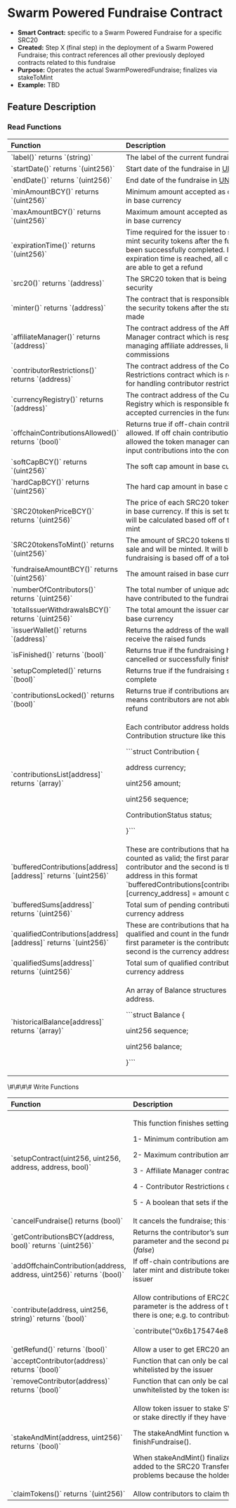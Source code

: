 # Swarm Powered Fundraise Contract

* **Smart Contract:** specific to a Swarm Powered Fundraise for a specific SRC20
* **Created:**  Step X \(final step\) in the deployment of a Swarm Powered Fundraise; this contract references all other previously deployed contracts related to this fundraise 
* **Purpose:** Operates the actual SwarmPoweredFundraise; finalizes via stakeToMint
* **Example:**  TBD

## Feature Description

### Read Functions

<table>
  <thead>
    <tr>
      <th style="text-align:left">Function</th>
      <th style="text-align:left">Description</th>
    </tr>
  </thead>
  <tbody>
    <tr>
      <td style="text-align:left">`label()` returns `(string)`</td>
      <td style="text-align:left">The label of the current fundraise</td>
    </tr>
    <tr>
      <td style="text-align:left">`startDate()` returns `(uint256)`</td>
      <td style="text-align:left">Start date of the fundraise in <a href="https://www.unixtimestamp.com/index.php">UNIX time</a>
      </td>
    </tr>
    <tr>
      <td style="text-align:left">`endDate()` returns `(uint256)`</td>
      <td style="text-align:left">End date of the fundraise in <a href="https://www.unixtimestamp.com/index.php">UNIX time</a>
      </td>
    </tr>
    <tr>
      <td style="text-align:left">`minAmountBCY()` returns `(uint256)`</td>
      <td style="text-align:left">Minimum amount accepted as contribution in base currency</td>
    </tr>
    <tr>
      <td style="text-align:left">`maxAmountBCY()` returns `(uint256)`</td>
      <td style="text-align:left">Maximum amount accepted as contribution in base currency</td>
    </tr>
    <tr>
      <td style="text-align:left">`expirationTime()` returns `(uint256)`</td>
      <td style="text-align:left">Time required for the issuer to stake and mint security tokens after the
        fundraise has been successfully completed. If the expiration time is reached,
        all contributors are able to get a refund</td>
    </tr>
    <tr>
      <td style="text-align:left">`src20()` returns `(address)`</td>
      <td style="text-align:left">The SRC20 token that is being offered as a security</td>
    </tr>
    <tr>
      <td style="text-align:left">`minter()` returns `(address)`</td>
      <td style="text-align:left">The contract that is responsible for minting the security tokens after
        the stake has been made</td>
    </tr>
    <tr>
      <td style="text-align:left">`affiliateManager()` returns `(address)`</td>
      <td style="text-align:left">The contract address of the Affiliate Manager contract which is responsible
        for managing affiliate addresses, links and commissions</td>
    </tr>
    <tr>
      <td style="text-align:left">`contributorRestrictions()` returns `(address)`</td>
      <td style="text-align:left">The contract address of the Contributor Restrictions contract which is
        responsible for handling contributor restrictions</td>
    </tr>
    <tr>
      <td style="text-align:left">`currencyRegistry()` returns `(address)`</td>
      <td style="text-align:left">The contract address of the Currency Registry which is responsible for
        managing accepted currencies in the fundraise</td>
    </tr>
    <tr>
      <td style="text-align:left">`offchainContributionsAllowed()` returns `(bool)`</td>
      <td style="text-align:left">Returns true if off-chain contributions are allowed. If off chain contributions
        are allowed the token manager can manually input contributions into the
        contract</td>
    </tr>
    <tr>
      <td style="text-align:left">`softCapBCY()` returns `(uint256)`</td>
      <td style="text-align:left">The soft cap amount in base currency</td>
    </tr>
    <tr>
      <td style="text-align:left">`hardCapBCY()` returns `(uint256)`</td>
      <td style="text-align:left">The hard cap amount in base currency</td>
    </tr>
    <tr>
      <td style="text-align:left">`SRC20tokenPriceBCY()` returns `(uint256)`</td>
      <td style="text-align:left">The price of each SRC20 token being sold in base currency. If this is
        set to 0 the value will be calculated based off of tokens to mint</td>
    </tr>
    <tr>
      <td style="text-align:left">`SRC20tokensToMint()` returns `(uint256)`</td>
      <td style="text-align:left">The amount of SRC20 tokens that are for sale and will be minted. It will
        be 0 if the fundraising is based off of a token price</td>
    </tr>
    <tr>
      <td style="text-align:left">`fundraiseAmountBCY()` returns `(uint256)`</td>
      <td style="text-align:left">The amount raised in base currency</td>
    </tr>
    <tr>
      <td style="text-align:left">`numberOfContributors()` returns `(uint256)`</td>
      <td style="text-align:left">The total number of unique addresses that have contributed to the fundraise</td>
    </tr>
    <tr>
      <td style="text-align:left">`totalIssuerWithdrawalsBCY()` returns `(uint256)`</td>
      <td style="text-align:left">The total amount the issuer can withdraw in base currency</td>
    </tr>
    <tr>
      <td style="text-align:left">`issuerWallet()` returns `(address)`</td>
      <td style="text-align:left">Returns the address of the wallet which will receive the raised funds</td>
    </tr>
    <tr>
      <td style="text-align:left">`isFinished()` returns `(bool)`</td>
      <td style="text-align:left">Returns true if the fundraising has been cancelled or successfully finished</td>
    </tr>
    <tr>
      <td style="text-align:left">`setupCompleted()` returns `(bool)`</td>
      <td style="text-align:left">Returns true if the fundraising set up is complete</td>
    </tr>
    <tr>
      <td style="text-align:left">`contributionsLocked()` returns `(bool)`</td>
      <td style="text-align:left">Returns true if contributions are locked. This means contributors are
        not able to obtain a refund</td>
    </tr>
    <tr>
      <td style="text-align:left">`contributionsList[address]` returns `(array)`</td>
      <td style="text-align:left">
        <p>Each contributor address holds an array of a Contribution structure like
          this</p>
        <p>```struct Contribution {</p>
        <p>address currency;</p>
        <p>uint256 amount;</p>
        <p>uint256 sequence;</p>
        <p>ContributionStatus status;</p>
        <p>}```</p>
      </td>
    </tr>
    <tr>
      <td style="text-align:left">`bufferedContributions[address][address]` returns `(uint256)`</td>
      <td
      style="text-align:left">These are contributions that have yet to be counted as valid; the first
        parameter is the contributor and the second is the currency address in
        this format `bufferedContributions[contributor_address][currency_address]
        = amount contributed`</td>
    </tr>
    <tr>
      <td style="text-align:left">`bufferedSums[address]` returns `(uint256)`</td>
      <td style="text-align:left">Total sum of pending contributions per currency address</td>
    </tr>
    <tr>
      <td style="text-align:left">`qualifiedContributions[address][address]` returns `(uint256)`</td>
      <td
      style="text-align:left">These are contributions that have been qualified and count in the fundraise.
        The first parameter is the contributor and the second is the currency address</td>
    </tr>
    <tr>
      <td style="text-align:left">`qualifiedSums[address]` returns `(uint256)`</td>
      <td style="text-align:left">Total sum of qualified contributions per currency address</td>
    </tr>
    <tr>
      <td style="text-align:left">`historicalBalance[address]` returns `(array)`</td>
      <td style="text-align:left">
        <p>An array of Balance structures per currency address.</p>
        <p>```struct Balance {</p>
        <p>uint256 sequence;</p>
        <p>uint256 balance;</p>
        <p>}```</p>
      </td>
    </tr>
  </tbody>
</table>\#\#\#\# Write Functions

<table>
  <thead>
    <tr>
      <th style="text-align:left">Function</th>
      <th style="text-align:left">Description</th>
    </tr>
  </thead>
  <tbody>
    <tr>
      <td style="text-align:left">`setupContract(uint256, uint256, address, address, bool)`</td>
      <td style="text-align:left">
        <p>This function finishes setting up the contract once it has been deployed.
          The parameters are the following:</p>
        <p>1- Minimum contribution amount accepted in base currency</p>
        <p>2- Maximum contribution amount accepted in base currency</p>
        <p>3 - Affiliate Manager contract address</p>
        <p>4 - Contributor Restrictions contract address</p>
        <p>5 - A boolean that sets if the contributions are locked</p>
      </td>
    </tr>
    <tr>
      <td style="text-align:left">`cancelFundraise() returns (bool)`</td>
      <td style="text-align:left">It cancels the fundraise; this function can only be called by the contract
        owner (token issuer)</td>
    </tr>
    <tr>
      <td style="text-align:left">`getContributionsBCY(address, bool)` returns `(uint256)`</td>
      <td style="text-align:left">Returns the contributor&#x2019;s sum of contributions in base currency;
        the contributor&#x2019;s address is the first parameter and the second
        parameter is a boolean for qualified contributions (<em>true</em>) or pending
        contributions (<em>false</em>)</td>
    </tr>
    <tr>
      <td style="text-align:left">`addOffchainContribution(address, address, uint256)` returns `(bool)`</td>
      <td
      style="text-align:left">If off-chain contributions are allowed the token issuer can add contributions
        manually so the contract can later mint and distribute tokens for manual
        contributions; this feature requires trust on the part of the token issuer</td>
    </tr>
    <tr>
      <td style="text-align:left">`contribute(address, uint256, string)` returns `(bool)`</td>
      <td style="text-align:left">
        <p>Allow contributions of ERC20 tokens that are registered in the `Currency
          Registry` contract. The first parameter is the address of the ERC20, the
          second is the amount in Wei and the third is the affiliate link if there
          is one; e.g. to contribute 100 DAI with affiliate link name affiliate use</p>
        <p>`contribute(&#x201C;0x6b175474e89094c44da98b954eedeac495271d0f&#x201D;,100000000000000000000,&#x201D;affiliate&#x201D;)`</p>
      </td>
    </tr>
    <tr>
      <td style="text-align:left">`getRefund()` returns `(bool)`</td>
      <td style="text-align:left">Allow a user to get ERC20 and ETH refunds if the fundraise has passed
        expiration time or has been cancelled</td>
    </tr>
    <tr>
      <td style="text-align:left">`acceptContributor(address)` returns `(bool)`</td>
      <td style="text-align:left">Function that can only be called by the Contributor Restriction smart
        contract after a user has been whitelisted by the issuer</td>
    </tr>
    <tr>
      <td style="text-align:left">`removeContributor(address)` returns `(bool)`</td>
      <td style="text-align:left">Function that can only be called by the Contributor Restriction smart
        contract after a user&#x2019;s address has been unwhitelisted by the token
        issuer</td>
    </tr>
    <tr>
      <td style="text-align:left">`stakeAndMint(address, uint256)` returns `(bool)`</td>
      <td style="text-align:left">
        <p>Allow token issuer to stake SWM tokens in order to mint SRC20 tokens.
          The token issuer can either use ISOP or stake directly if they have the
          required SWM.</p>
        <p>The stakeAndMint function will also conclude the fundraise by internally
          calling the function finishFundraise().</p>
        <p>When stakeAndMint() finalizes the fundraise, that the people whitelisted
          for a fundraise are automatically added to the SRC20 Transfer Rules via
          bulkWhitelistAccount(). Otherwise stakeAndMint() could run into problems
          because the holders are not able to hold the newly minted SRC20 tokens.</p>
      </td>
    </tr>
    <tr>
      <td style="text-align:left">`claimTokens()` returns `(uint256)`</td>
      <td style="text-align:left">Allow contributors to claim their portion of SRC20 tokens after the fundraising
        is successfully over</td>
    </tr>
  </tbody>
</table>